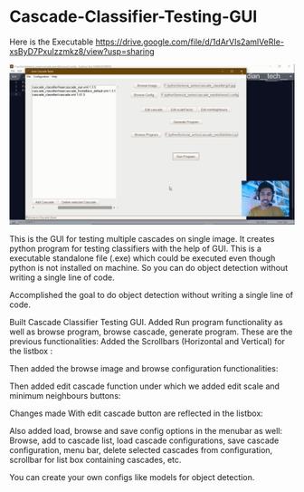 # Cascade-Classifier-Testing-GUI

Here is the Executable
https://drive.google.com/file/d/1dArVIs2amlVeRIe-xsByD7PxuIzzmkz8/view?usp=sharing

![](https://github.com/ultimus11/Cascade-Classifier-Testing-GUI/blob/main/code/part3/Untitled.png)

This is the GUI for testing multiple cascades on single image. It creates python program for testing classifiers with the help of GUI. This is a executable standalone file (.exe) which could be executed even though python is not installed on machine. So you can do object detection without writing a single line of code.

Accomplished the goal to do object detection without writing a single line of code.

Built Cascade Classifier Testing GUI.
Added Run program functionality as well as browse program, browse cascade, generate program.
These are the previous functionalities:
Added the Scrollbars (Horizontal and Vertical) for the listbox :

Then added the browse image and browse configuration functionalities:

Then added edit cascade function under which we added edit scale and minimum neighbours buttons:

Changes made With edit cascade button are reflected in the listbox:

Also added load, browse and save config options in the menubar as well:
Browse, add to cascade list, load cascade configurations, save cascade configuration, menu bar,  delete selected cascades from configuration, scrollbar for list box containing cascades, etc.

You can create your own configs like models for object detection.
